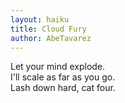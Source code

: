 ```yaml
---
layout: haiku
title: Cloud Fury
author: AbeTavarez
---
```


Let your mind explode.<br>
I'll scale as far as you go.<br>
Lash down hard, cat four.<br>
